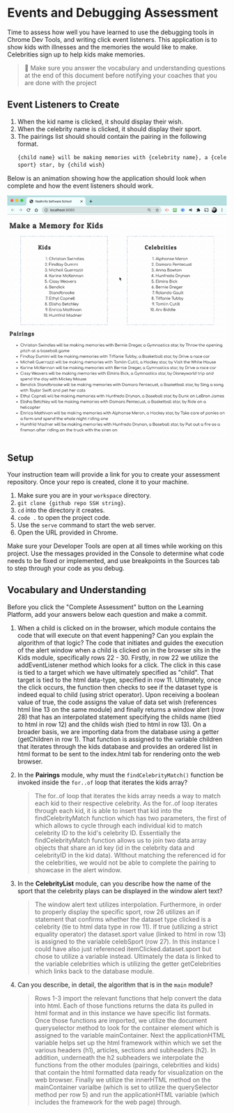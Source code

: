 # Events and Debugging Assessment

Time to assess how well you have learned to use the debugging tools in Chrome Dev Tools, and writing click event listeners. This application is to show kids with illnesses and the memories the would like to make. Celebrities sign up to help kids make memories.

> 🧨 Make sure you answer the vocabulary and understanding questions at the end of this document before notifying your coaches that you are done with the project

## Event Listeners to Create

1. When the kid name is clicked, it should display their wish.
1. When the celebrity name is clicked, it should display their sport.
1. The pairings list should should contain the pairing in the following format.
   ```html
   {child name} will be making memories with {celebrity name}, a {celebrity
   sport} star, by {child wish}
   ```

Below is an animation showing how the application should look when complete and how the event listeners should work.

<img src="./images/debugging-events-assessment.gif" width="700px">

## Setup

Your instruction team will provide a link for you to create your assessment repository. Once your repo is created, clone it to your machine.

1. Make sure you are in your `workspace` directory.
1. `git clone {github repo SSH string}`.
1. `cd` into the directory it creates.
1. `code .` to open the project code.
1. Use the `serve` command to start the web server.
1. Open the URL provided in Chrome.

Make sure your Developer Tools are open at all times while working on this project. Use the messages provided in the Console to determine what code needs to be fixed or implemented, and use breakpoints in the Sources tab to step through your code as you debug.

## Vocabulary and Understanding

Before you click the "Complete Assessment" button on the Learning Platform, add your answers below each question and make a commit.

1. When a child is clicked on in the browser, which module contains the code that will execute on that event happening? Can you explain the algorithm of that logic?
   The code that initiates and guides the execution of the alert window when a child is clicked on in the browser sits in the Kids module, specifically rows 22 - 30. Firstly, in row 22 we utilize the addEventListener method which looks for a click. The click in this case is tied to a target which we have ultimately specified as "child". That target is tied to the html data-type, specified in row 11. Ultimately, once the click occurs, the function then checks to see if the dataset type is indeed equal to child (using strict operator). Upon receiving a boolean value of true, the code assigns the value of data set wish (references html line 13 on the same module) and finally returns a window alert (row 28) that has an interpolated statement specifying the childs name (tied to html in row 12) and the childs wish (tied to html in row 13). On a broader basis, we are importing data from the database using a getter (getChildren in row 1). That function is assigned to the variable children that iterates through the kids database and provides an ordered list in html format to be sent to the index.html tab for rendering onto the web browser.

2. In the **Pairings** module, why must the `findCelebrityMatch()` function be invoked inside the `for..of` loop that iterates the kids array?

   > The for..of loop that iterates the kids array needs a way to match each kid to their respective celebrity. As the for..of loop iterates through each kid, it is able to insert that kid into the findCelebrityMatch function which has two parameters, the first of which allows to cycle through each individual kid to match celebrity ID to the kid's celebrity ID. Essentially the findCelebrityMatch function allows us to join two data array objects that share an id key (id in the celebrity data and celebrityID in the kid data). WIthout matching the referenced id for the celebrities, we would not be able to complete the pairing to showcase in the alert window.

3. In the **CelebrityList** module, can you describe how the name of the sport that the celebrity plays can be displayed in the window alert text?

   > The window alert text utilizes interpolation. Furthermore, in order to properly display the specific sport, row 26 utilizes an if statement that confirms whether the dataset type clicked is a celebrity (tie to html data type in row 11). If true (utilizing a strict equality operator) the dataset.sport value (linked to html in row 13) is assigned to the variable celebSport (row 27). In this instance I could have also just referenced itemClicked.dataset.sport but chose to utilize a variable instead. Ultimately the data is linked to the variable celebrities which is utilizing the getter getCelebrities which links back to the database module.

4. Can you describe, in detail, the algorithm that is in the `main` module?
   > Rows 1-3 import the relevant functions that help convert the data into html. Each of those functions returns the data its pulled in html format and in this instance we have specific list formats. Once those functions are imported, we utilize the document queryselector method to look for the container element which is assigned to the variable mainContainer. Next the applicationHTML variable helps set up the html framework within which we set the various headers (h1), articles, sections and subheaders (h2). In addition, underneath the h2 subheaders we interpolate the functions from the other modules (pairings, celebrities and kids) that contain the html formatted data ready for visualization on the web browser. Finally we utilize the innerHTML method on the mainContainer varialbe (which is set to utilize the querySelector method per row 5) and run the applicationHTML variable (which includes the framework for the web page) through.
